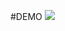 #DEMO
![]([https://github.com/Your_Repository_Name/Your_GIF_Name.gif](https://github.com/kdma/GoMpr/blob/master/output.gif)https://github.com/kdma/GoMpr/blob/master/output.gif)
